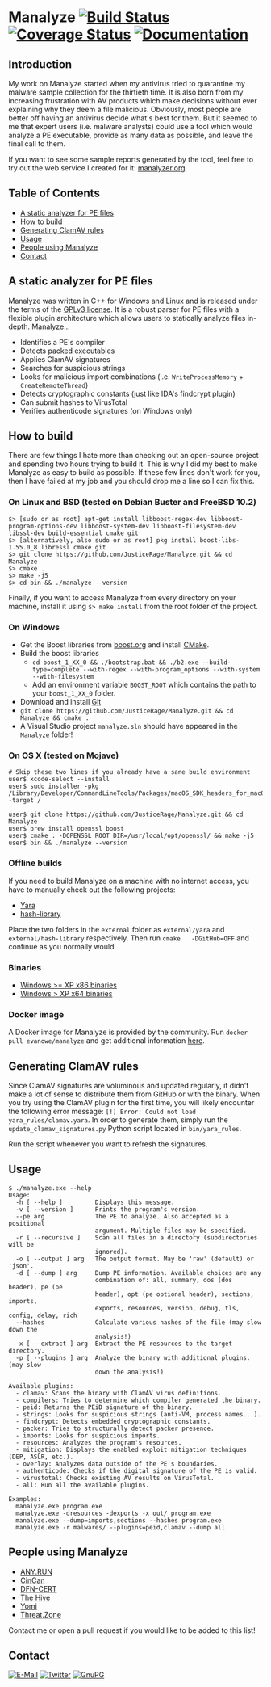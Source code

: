﻿# Manalyze [![Build Status](https://travis-ci.com/JusticeRage/Manalyze.svg?branch=master)](https://travis-ci.org/JusticeRage/Manalyze) [![Coverage Status](https://coveralls.io/repos/github/JusticeRage/Manalyze/badge.svg?branch=master)](https://coveralls.io/github/JusticeRage/Manalyze?branch=master) [![Documentation](https://readthedocs.org/projects/manalyze/badge/?version=latest)](https://docs.manalyzer.org/en/latest/)

## Introduction
My work on Manalyze started when my antivirus tried to quarantine my malware sample collection for the thirtieth time. It is also born from my increasing frustration with AV products which make decisions without ever explaining why they deem a file malicious.
Obviously, most people are better off having an antivirus decide what's best for them. But it seemed to me that expert users (i.e. malware analysts) could use a tool which would analyze a PE executable, provide as many data as possible, and leave the final call to them.

If you want to see some sample reports generated by the tool, feel free to try out the web service I created for it: [manalyzer.org](https://manalyzer.org).

## Table of Contents

- [A static analyzer for PE files](#a-static-analyzer-for-pe-file)
- [How to build](#how-to-build)
- [Generating ClamAV rules](#generating-clamav-rules)
- [Usage](#usage)
- [People using Manalyze](#people-using-manalyze)
- [Contact](#contact)

## A static analyzer for PE files
Manalyze was written in C++ for Windows and Linux and is released under the terms of the [GPLv3 license](https://www.gnu.org/licenses/gpl-3.0.txt). It is a robust parser for PE files with a flexible plugin architecture which allows users to statically analyze files in-depth. Manalyze...
- Identifies a PE's compiler
- Detects packed executables
- Applies ClamAV signatures
- Searches for suspicious strings
- Looks for malicious import combinations (i.e. `WriteProcessMemory` + `CreateRemoteThread`)
- Detects cryptographic constants (just like IDA's findcrypt plugin)
- Can submit hashes to VirusTotal
- Verifies authenticode signatures (on Windows only)

## How to build
There are few things I hate more than checking out an open-source project and spending two hours trying to build it. This is why I did my best to make Manalyze as easy to build as possible. If these few lines don't work for you, then I have failed at my job and you should drop me a line so I can fix this.

### On Linux and BSD (tested on Debian Buster and FreeBSD 10.2)
```
$> [sudo or as root] apt-get install libboost-regex-dev libboost-program-options-dev libboost-system-dev libboost-filesystem-dev libssl-dev build-essential cmake git
$> [alternatively, also sudo or as root] pkg install boost-libs-1.55.0_8 libressl cmake git
$> git clone https://github.com/JusticeRage/Manalyze.git && cd Manalyze
$> cmake .
$> make -j5
$> cd bin && ./manalyze --version
```

Finally, if you want to access Manalyze from every directory on your machine, install it using `$> make install` from the root folder of the project.

### On Windows
- Get the Boost libraries from [boost.org](http://boost.org) and install [CMake](http://www.cmake.org/download/).
- Build the boost libraries
  - `cd boost_1_XX_0 && ./bootstrap.bat && ./b2.exe --build-type=complete --with-regex --with-program_options --with-system --with-filesystem`
  - Add an environment variable `BOOST_ROOT` which contains the path to your `boost_1_XX_0` folder.
- Download and install [Git](https://git-scm.com/download/win)
- `git clone https://github.com/JusticeRage/Manalyze.git && cd Manalyze && cmake .`
- A Visual Studio project `manalyze.sln` should have appeared in the `Manalyze` folder!

### On OS X (tested on Mojave)
```
# Skip these two lines if you already have a sane build environment
user$ xcode-select --install
user$ sudo installer -pkg /Library/Developer/CommandLineTools/Packages/macOS_SDK_headers_for_macOS_10.14.pkg -target /

user$ git clone https://github.com/JusticeRage/Manalyze.git && cd Manalyze
user$ brew install openssl boost
user$ cmake . -DOPENSSL_ROOT_DIR=/usr/local/opt/openssl/ && make -j5
user$ bin && ./manalyze --version
```

### Offline builds
If you need to build Manalyze on a machine with no internet access, you have to manually check out the following projects:
- [Yara](https://github.com/JusticeRage/yara/archive/master.zip)
- [hash-library](https://github.com/JusticeRage/hash-library/archive/master.zip)

Place the two folders in the `external` folder as `external/yara` and `external/hash-library` respectively. Then run `cmake . -DGitHub=OFF` and continue as you normally would.

### Binaries
- [Windows >= XP x86 binaries](https://manalyzer.org/static/manalyze_win32.zip)
- [Windows > XP x64 binaries](https://manalyzer.org/static/manalyze_x64.zip)

### Docker image
A Docker image for Manalyze is provided by the community. Run `docker pull evanowe/manalyze` and get additional information [here](https://hub.docker.com/r/evanowe/manalyze).

## Generating ClamAV rules
Since ClamAV signatures are voluminous and updated regularly, it didn't make a lot of sense to distribute them from GitHub or with the binary. When you try using the ClamAV plugin for the first time, you will likely encounter the following error message: `[!] Error: Could not load yara_rules/clamav.yara`. In order to generate them, simply run the `update_clamav_signatures.py` Python script located in `bin/yara_rules`.

Run the script whenever you want to refresh the signatures.

## Usage

```
$ ./manalyze.exe --help
Usage:
  -h [ --help ]         Displays this message.
  -v [ --version ]      Prints the program's version.
  --pe arg              The PE to analyze. Also accepted as a positional
                        argument. Multiple files may be specified.
  -r [ --recursive ]    Scan all files in a directory (subdirectories will be
                        ignored).
  -o [ --output ] arg   The output format. May be 'raw' (default) or 'json'.
  -d [ --dump ] arg     Dump PE information. Available choices are any
                        combination of: all, summary, dos (dos header), pe (pe
                        header), opt (pe optional header), sections, imports,
                        exports, resources, version, debug, tls, config, delay, rich
  --hashes              Calculate various hashes of the file (may slow down the
                        analysis!)
  -x [ --extract ] arg  Extract the PE resources to the target directory.
  -p [ --plugins ] arg  Analyze the binary with additional plugins. (may slow
                        down the analysis!)

Available plugins:
  - clamav: Scans the binary with ClamAV virus definitions.
  - compilers: Tries to determine which compiler generated the binary.
  - peid: Returns the PEiD signature of the binary.
  - strings: Looks for suspicious strings (anti-VM, process names...).
  - findcrypt: Detects embedded cryptographic constants.
  - packer: Tries to structurally detect packer presence.
  - imports: Looks for suspicious imports.
  - resources: Analyzes the program's resources.
  - mitigation: Displays the enabled exploit mitigation techniques (DEP, ASLR, etc.).
  - overlay: Analyzes data outside of the PE's boundaries.
  - authenticode: Checks if the digital signature of the PE is valid.
  - virustotal: Checks existing AV results on VirusTotal.
  - all: Run all the available plugins.

Examples:
  manalyze.exe program.exe
  manalyze.exe -dresources -dexports -x out/ program.exe
  manalyze.exe --dump=imports,sections --hashes program.exe
  manalyze.exe -r malwares/ --plugins=peid,clamav --dump all
````

## People using Manalyze

- [ANY.RUN](https://any.run/)
- [CinCan](https://cincan.io/)
- [DFN-CERT](https://www.dfn-cert.de/)
- [The Hive](https://blog.thehive-project.org/tag/manalyze/)
- [Yomi](https://yomi.yoroi.company)
- [Threat.Zone](https://threat.zone)

Contact me or open a pull request if you would like to be added to this list!

## Contact
[![E-Mail](https://manalyzer.org/static/mail.png)](mailto:justicerage@manalyzer[.]org)
[![Twitter](http://manalyzer.org/static/twitter.png)](https://twitter.com/JusticeRage)
[![GnuPG](http://manalyzer.org/static/gpg.png)](https://pgp.mit.edu/pks/lookup?op=vindex&search=0x40E9F0A8F5EA8754)
